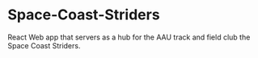 # Space-Coast-Striders
React Web app that servers as a hub for the AAU track and field club the Space Coast Striders. 

